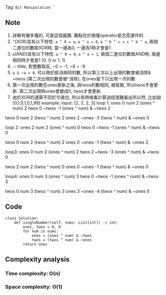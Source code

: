 Tag: `Bit Manipulation` `` 
## Note
1. 詳解有蠻多種的, 可是這個最酷. 難點在於搞懂operator是怎麼運作的
2. `^`(XOR)具有以下特性: `a ^ 0 = a`, `a ^ a = 0`, `a ^ b ^ c = c ^ b ^ a`, 兩個二進位的數取XOR時, 當一邊為0, 一邊為1時才會是1
3. `&`(AND)具有以下特性: `a ^ 0 = 0`, `a ^ a = 1`,  兩個二進位的數取AND時, 兩邊相同時才會是1 (0, 0 or 1, 1)
4. `~`: tilde, 對整數取反, ~0 = -1, ~8 = -9
5. `a & ~a = 0`, 可以用於抵消相同的數, 所以第三次以上出現的數會被消除& ~twos (第二次出現的數會被^消除), 在ones留下只出現一次的數
6. 第一次出現的數在ones更新之後, 與twos的數相同, 被抵銷, 所以twos不會更新. 第二次出現時ones會變成0, twos才會更新.
7. 由於XOR的運算不同於10進位, 所以有時候看計算過程很難看出所以然, 比如說[0,1,0,1,0,1,99]
example: input: [2, 2, 2, 3]
loop 1:
ones 0 num 2 (ones ^ num) 2
twos 0 ~twos -1
(ones ^ num) & ~twos 2

twos 0 num 2 (twos ^ num) 2
ones 2 ~ones -3
(twos ^ num) & ~ones 0

loop 2:
ones 2 num 2 (ones ^ num) 0
twos 0 ~twos -1
(ones ^ num) & ~twos 0

twos 0 num 2 (twos ^ num) 2
ones 0 ~ones -1
(twos ^ num) & ~ones 2

loop3:
ones 0 num 2 (ones ^ num) 2
twos 2 ~twos -3
(ones ^ num) & ~twos 0

twos 2 num 2 (twos ^ num) 0
ones 0 ~ones -1
(twos ^ num) & ~ones 0

loop4:
ones 0 num 3 (ones ^ num) 3
twos 0 ~twos -1
(ones ^ num) & ~twos 3

twos 0 num 3 (twos ^ num) 3
ones 3 ~ones -4
(twos ^ num) & ~ones 0

## Code
    class Solution:
        def singleNumber(self, nums: List[int]) -> int:
            ones, twos = 0, 0
            for num in nums:
                ones = (ones ^ num) & ~twos
                twos = (twos ^ num) & ~ones
            return ones

## Complexity analysis
### Time complexity: O(n)
### Space complexity: O(1)
